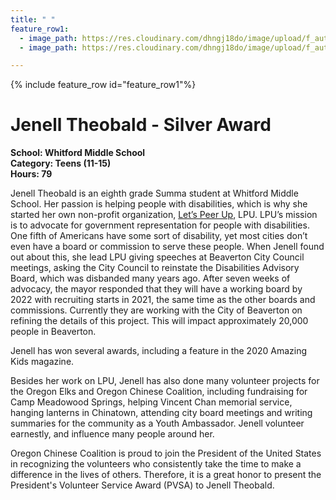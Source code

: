 ```yaml
---
title: " "
feature_row1:
  - image_path: https://res.cloudinary.com/dhngj18do/image/upload/f_auto,q_auto/v1/images/pvsa/2020_jenell_theobald
  - image_path: https://res.cloudinary.com/dhngj18do/image/upload/f_auto,q_auto/v1/images/activities/year_2020

---
```


{% include feature_row id="feature_row1"%}

# Jenell Theobald - Silver Award

**School: Whitford Middle School**  
**Category: Teens (11-15)**  
**Hours: 79**  

Jenell Theobald is an eighth grade Summa student at Whitford Middle School. Her passion is helping people with disabilities, which is why she started her own non-profit organization, [Let’s Peer Up](https://www.letspeerup.org/), LPU. LPU’s mission is to advocate for government representation for people with disabilities. One fifth of Americans have some sort of disability, yet most cities don’t even have a board or commission to serve these people. When Jenell found out about this, she lead LPU giving speeches at Beaverton City Council meetings, asking the City Council to reinstate the Disabilities Advisory Board, which was disbanded many years ago.  After seven weeks of advocacy, the mayor responded that they will have a working board by 2022 with recruiting starts in 2021, the same time as the other boards and commissions.  Currently they are working with the City of Beaverton on refining the details of this project.  This will impact approximately 20,000 people in Beaverton.

Jenell has won several awards, including a feature in the 2020 Amazing Kids magazine.

Besides her work on LPU, Jenell has also done many volunteer projects for the Oregon Elks and Oregon Chinese Coalition, including fundraising for Camp Meadowood Springs, helping Vincent Chan memorial service, hanging lanterns in Chinatown, attending city board meetings and writing summaries for the community as a Youth Ambassador. Jenell volunteer earnestly, and influence many people around her.

Oregon Chinese Coalition is proud to join the President of the United States in recognizing the volunteers who consistently take the time to make a difference in the lives of others. Therefore, it is a great honor to present the President's Volunteer Service Award (PVSA) to Jenell Theobald.
